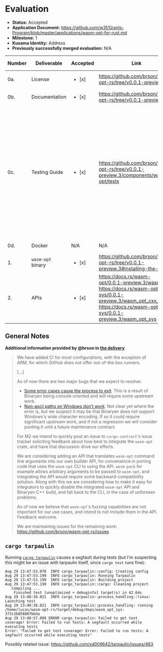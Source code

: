 # Evaluation

- **Status:** Accepted
- **Application Document:** https://github.com/w3f/Grants-Program/blob/master/applications/wasm-opt-for-rust.md
- **Milestone:** 1
- **Kusama Identity:** Address
- **Previously successfully merged evaluation:** N/A

| Number | Deliverable       | Accepted               | Link                                                                                                                                                                                    | Evaluation Notes                                                                                                                                                                                                           |
| ------ | ----------------- | ---------------------- | --------------------------------------------------------------------------------------------------------------------------------------------------------------------------------------- | -------------------------------------------------------------------------------------------------------------------------------------------------------------------------------------------------------------------------- |
| 0a.    | License           | <ul><li>[x] </li></ul> | https://github.com/brson/wasm-opt-rs/tree/v0.0.1-preview.3                                                                                                                              | MIT / Apache-2.0                                                                                                                                                                                                           |
| 0b.    | Documentation     | <ul><li>[x] </li></ul> | https://github.com/brson/wasm-opt-rs/tree/v0.0.1-preview.3                                                                                                                              | Excellent docs                                                                                                                                                                                                             |
| 0c.    | Testing Guide     | <ul><li>[x] </li></ul> | https://github.com/brson/wasm-opt-rs/tree/v0.0.1-preview.3/components/wasm-opt/tests <br>                                                                                               | Great. Some tests are `#[ignore]`'d - from looking at their content I assume because of the upstream issues with binaryen (mentioned in _General Notes_ below). Additionally, `cargo tarpaulin` segfaults for some reason. |
| 0d.    | Docker            | N/A                    | N/A                                                                                                                                                                                     | Docker not required.                                                                                                                                                                                                       |
| 1.     | `wasm-opt` binary | <ul><li>[x] </li></ul> | https://github.com/brson/wasm-opt-rs/tree/v0.0.1-preview.3#installing-the-binary                                                                                                        | Works                                                                                                                                                                                                                      |
| 2.     | APIs              | <ul><li>[x] </li></ul> | https://docs.rs/wasm-opt/0.0.1-preview.3/wasm_opt <br> https://docs.rs/wasm-opt-cxx-sys/0.0.1-preview.3/wasm_opt_cxx_sys <br> https://docs.rs/wasm-opt-sys/0.0.1-preview.3/wasm_opt_sys | Mostly complete, as per the M1 specification in the application.                                                                                                                                                           |

## General Notes

**Additional information provided by @brson in [the delivery](https://github.com/w3f/Grant-Milestone-Delivery/blob/master/deliveries/wasm-opt-for-rust-m1.md)**

> We have added CI for most configurations,
> with the exception of ARM,
> for which GitHub does not offer out-of-the box runners.
>
> [...]
>
> As of now there are two major bugs that we expect to resolve:
>
> - [Some error cases cause the process to exit](https://github.com/brson/wasm-opt-rs/issues/43).
>   This is a result of Binaryen being console oriented and will require some upstream work.
> - [Non-ascii paths on Windows don't work](https://github.com/brson/wasm-opt-rs/issues/40).
>   Not clear yet where the error is, but we suspect it may be that Binaryen does not support Windows's wide character encoding. If so it could require significant upstream work, and if not a regression we will consider punting it until a future maintenance contract.
>
> For M2 we intend to quickly post an issue to `cargo-contract`'s issue tracker soliciting feedback about how best to integrate the `wasm-opt` crate, and have that discussion drive our efforts.
>
> We are considering adding an API that translates `wasm-opt` command line arguments into our own builder API, for conveneince in porting code that uses the `wasm-opt` CLI to using the API. `wasm-pack` for example allows arbitrary arguments to be passed to `wasm-opt`, and integrating the API would require some backward-compatibility solution. Along with this we are considering how to make it easy for integrators to quickly disable the integrated `wasm-opt` API and Binaryen C++ build, and fall back to the CLI, in the case of unforseen problems.
>
> As of now we believe that `wasm-opt`'s fuzzing capabilities are not important for our use cases, and intend to not include them in the API. Feedback welcome.
>
> We are maintaining issues for the remaining work: https://github.com/brson/wasm-opt-rs/issues

## `cargo tarpaulin`

Running [`cargo tarpaulin`](https://github.com/xd009642/tarpaulin) causes a segfault during tests (but I'm suspecting this might be an issue with tarpaulin itself, since `cargo test` runs fine):

```
Aug 29 13:47:53.070  INFO cargo_tarpaulin::config: Creating config
Aug 29 13:47:53.199  INFO cargo_tarpaulin: Running Tarpaulin
Aug 29 13:47:53.199  INFO cargo_tarpaulin: Building project
Aug 29 13:47:53.199  INFO cargo_tarpaulin::cargo: Cleaning project
   Compiling ...
    Finished test [unoptimized + debuginfo] target(s) in 42.64s
Aug 29 13:48:36.021  INFO cargo_tarpaulin::process_handling::linux: Launching test
Aug 29 13:48:36.021  INFO cargo_tarpaulin::process_handling: running /home/lucas/wasm-opt-rs/target/debug/deps/wasm_opt_sys-373c1b858807bbda
Aug 29 13:48:57.009 ERROR cargo_tarpaulin: Failed to get test coverage! Error: Failed to run tests: A segfault occurred while executing tests
Error: "Failed to get test coverage! Error: Failed to run tests: A segfault occurred while executing tests"
```

Possibly related issue: https://github.com/xd009642/tarpaulin/issues/463
